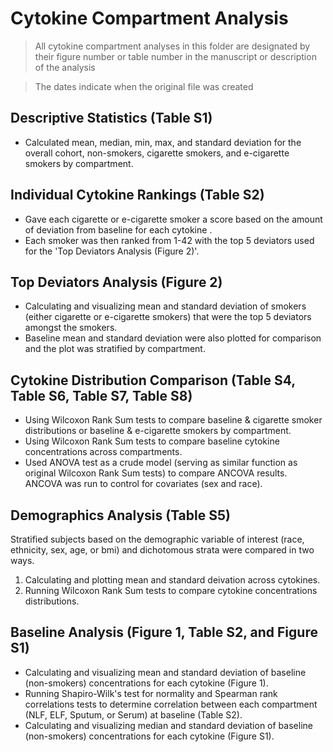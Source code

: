 # Cytokine Compartment Analysis
> All cytokine compartment analyses in this folder are designated by their figure number or table number in the manuscript or description of the analysis

> The dates indicate when the original file was created

## Descriptive Statistics (Table S1)
- Calculated mean, median, min, max, and standard deviation for the overall cohort, non-smokers, cigarette smokers, and e-cigarette smokers by compartment.

## Individual Cytokine Rankings (Table S2)
- Gave each cigarette or e-cigarette smoker a score based on the amount of deviation from baseline for each cytokine .
- Each smoker was then ranked from 1-42 with the top 5 deviators used for the 'Top Deviators Analysis (Figure 2)'.

## Top Deviators Analysis (Figure 2)
- Calculating and visualizing mean and standard deviation of smokers (either cigarette or e-cigarette smokers) that were the top 5 deviators amongst the smokers. 
- Baseline mean and standard deviation were also plotted for comparison and the plot was stratified by compartment. 

## Cytokine Distribution Comparison (Table S4, Table S6, Table S7, Table S8)
- Using Wilcoxon Rank Sum tests to compare baseline & cigarette smoker distributions or baseline & e-cigarette smokers by compartment.
- Using Wilcoxon Rank Sum tests to compare baseline cytokine concentrations across compartments. 
- Used ANOVA test as a crude model (serving as similar function as original Wilcoxon Rank Sum tests) to compare ANCOVA results. ANCOVA was run to control for covariates (sex and race).

## Demographics Analysis (Table S5)
Stratified subjects based on the demographic variable of interest (race, ethnicity, sex, age, or bmi) and dichotomous strata were compared in two ways.
   1. Calculating and plotting mean and standard deivation across cytokines.
   2. Running Wilcoxon Rank Sum tests to compare cytokine concentrations distributions.
   
## Baseline Analysis (Figure 1, Table S2, and Figure S1)
- Calculating and visualizing mean and standard deviation of baseline (non-smokers) concentrations for each cytokine (Figure 1). 
- Running Shapiro-Wilk's test for normality and Spearman rank correlations tests to determine correlation between each compartment (NLF, ELF, Sputum, or Serum) at baseline (Table S2). 
- Calculating and visualizing median and standard deviation of baseline (non-smokers) concentrations for each cytokine (Figure S1). 
